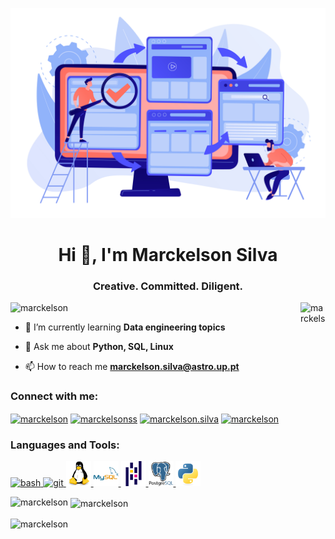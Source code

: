 [![MasterHead](https://raw.githubusercontent.com/Marckelson/Marckelson/main/11669313_20945894.jpg)](https://github.com/Marckelson)
<h1 align="center">Hi 👋, I'm Marckelson Silva</h1>
<h3 align="center">Creative. Committed. Diligent.</h3>
<p><img align="right" src="https://i.giphy.com/media/v1.Y2lkPTc5MGI3NjExOTVwaDdlOGZmeWlnaGNoaGx3Y3ZyZGV1eHZvajJqaGE0a3ZtNTVybiZlcD12MV9pbnRlcm5hbF9naWZfYnlfaWQmY3Q9Zw/qgQUggAC3Pfv687qPC/giphy.gif" alt="marckelson" width="40" height="40" /></p>


<p align="left"> <img src="https://komarev.com/ghpvc/?username=marckelson&label=Profile%20views&color=0e75b6&style=flat" alt="marckelson" /> </p>

- 🌱 I’m currently learning **Data engineering topics**

- 💬 Ask me about **Python, SQL, Linux**

- 📫 How to reach me **marckelson.silva@astro.up.pt**

<h3 align="left">Connect with me:</h3>
<p align="left">
<a href="https://linkedin.com/in/marckelson" target="blank"><img align="center" src="https://raw.githubusercontent.com/rahuldkjain/github-profile-readme-generator/master/src/images/icons/Social/linked-in-alt.svg" alt="marckelson" height="30" width="40" /></a>
<a href="https://kaggle.com/marckelsonss" target="blank"><img align="center" src="https://raw.githubusercontent.com/rahuldkjain/github-profile-readme-generator/master/src/images/icons/Social/kaggle.svg" alt="marckelsonss" height="30" width="40" /></a>
<a href="https://fb.com/marckelson.silva" target="blank"><img align="center" src="https://raw.githubusercontent.com/rahuldkjain/github-profile-readme-generator/master/src/images/icons/Social/facebook.svg" alt="marckelson.silva" height="30" width="40" /></a>
<a href="https://instagram.com/marckelson" target="blank"><img align="center" src="https://raw.githubusercontent.com/rahuldkjain/github-profile-readme-generator/master/src/images/icons/Social/instagram.svg" alt="marckelson" height="30" width="40" /></a>
</p>

<h3 align="left">Languages and Tools:</h3>
<p align="left"> <a href="https://www.gnu.org/software/bash/" target="_blank" rel="noreferrer"> <img src="https://www.vectorlogo.zone/logos/gnu_bash/gnu_bash-icon.svg" alt="bash" width="40" height="40"/> </a> <a href="https://git-scm.com/" target="_blank" rel="noreferrer"> <img src="https://www.vectorlogo.zone/logos/git-scm/git-scm-icon.svg" alt="git" width="40" height="40"/> </a> <a href="https://www.linux.org/" target="_blank" rel="noreferrer"> <img src="https://raw.githubusercontent.com/devicons/devicon/master/icons/linux/linux-original.svg" alt="linux" width="40" height="40"/> </a> <a href="https://www.mysql.com/" target="_blank" rel="noreferrer"> <img src="https://raw.githubusercontent.com/devicons/devicon/master/icons/mysql/mysql-original-wordmark.svg" alt="mysql" width="40" height="40"/> </a> <a href="https://pandas.pydata.org/" target="_blank" rel="noreferrer"> <img src="https://raw.githubusercontent.com/devicons/devicon/2ae2a900d2f041da66e950e4d48052658d850630/icons/pandas/pandas-original.svg" alt="pandas" width="40" height="40"/> </a> <a href="https://www.postgresql.org" target="_blank" rel="noreferrer"> <img src="https://raw.githubusercontent.com/devicons/devicon/master/icons/postgresql/postgresql-original-wordmark.svg" alt="postgresql" width="40" height="40"/> </a> <a href="https://www.python.org" target="_blank" rel="noreferrer"> <img src="https://raw.githubusercontent.com/devicons/devicon/master/icons/python/python-original.svg" alt="python" width="40" height="40"/> </a> </p>

<p><img align="left" src="https://github-readme-stats.vercel.app/api/top-langs?username=marckelson&show_icons=true&locale=en&layout=compact" alt="marckelson" /></p>

<p>&nbsp;<img align="center" src="https://github-readme-stats.vercel.app/api?username=marckelson&show_icons=true&locale=en" alt="marckelson" /></p>

<p><img align="center" src="https://github-readme-streak-stats.herokuapp.com/?user=marckelson&" alt="marckelson" /></p>


